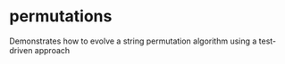 # permutations
Demonstrates how to evolve a string permutation algorithm using a test-driven approach
